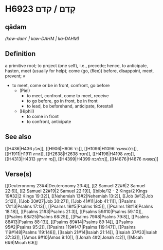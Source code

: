 # H6923 קָדַם / קדם

## qâdam

_(kaw-dam' | kaw-DAHM | ka-DAHM)_

## Definition

a primitive root; to project (one self), i.e., precede; hence, to anticipate, hasten, meet (usually for help); come (go, (flee)) before, disappoint, meet, prevent; v

- to meet, come or be in front, confront, go before
  - (Piel)
    - to meet, confront, come to meet, receive
    - to go before, go in front, be in front
    - to lead, be beforehand, anticipate, forestall
  - (Hiphil)
    - to come in front
    - to confront, anticipate

## See also

[[H436|H436 אלון]], [[H906|H906 בד]], [[H1096|H1096 בלטשאצר]], [[H1911|H1911 הדה]], [[H2638|H2638 חסר]], [[H4198|H4198 מזה]], [[H4313|H4313 מי הירקון]], [[H4399|H4399 מלאכה]], [[H4876|H4876 משואה]]

## Verse(s)

[[Deuteronomy 23#4|Deuteronomy 23:4]], [[2 Samuel 22#6|2 Samuel 22:6]], [[2 Samuel 22#19|2 Samuel 22:19]], [[bible/12 - 2 Kings/2 Kings 19#32|2 Kings 19:32]], [[Nehemiah 13#2|Nehemiah 13:2]], [[Job 3#12|Job 3:12]], [[Job 30#27|Job 30:27]], [[Job 41#11|Job 41:11]], [[Psalms 17#13|Psalms 17:13]], [[Psalms 18#5|Psalms 18:5]], [[Psalms 18#18|Psalms 18:18]], [[Psalms 21#3|Psalms 21:3]], [[Psalms 59#10|Psalms 59:10]], [[Psalms 68#25|Psalms 68:25]], [[Psalms 79#8|Psalms 79:8]], [[Psalms 88#13|Psalms 88:13]], [[Psalms 89#14|Psalms 89:14]], [[Psalms 95#2|Psalms 95:2]], [[Psalms 119#147|Psalms 119:147]], [[Psalms 119#148|Psalms 119:148]], [[Isaiah 21#14|Isaiah 21:14]], [[Isaiah 37#33|Isaiah 37:33]], [[Amos 9#10|Amos 9:10]], [[Jonah 4#2|Jonah 4:2]], [[Micah 6#6|Micah 6:6]]